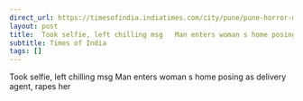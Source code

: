 ```yaml
---
direct_url: https://timesofindia.indiatimes.com/city/pune/pune-horror-man-enters-womans-home-posing-as-delivery-agent-rapes-her-probe-on/articleshow/122218017.cms
layout: post
title:  Took selfie, left chilling msg   Man enters woman s home posing as delivery agent, rapes her
subtitle: Times of India
tags: []
---
```


 Took selfie, left chilling msg   Man enters woman s home posing as delivery agent, rapes her
